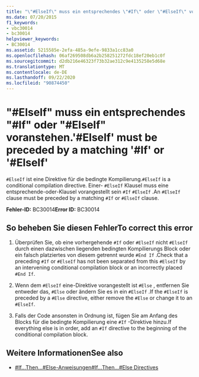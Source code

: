 ```yaml
---
title: "\"#ElseIf\" muss ein entsprechendes \"#If\" oder \"#ElseIf\" voranstehen."
ms.date: 07/20/2015
f1_keywords:
- vbc30014
- bc30014
helpviewer_keywords:
- BC30014
ms.assetid: 5215585e-2efa-485a-9efe-9833a1cc83a0
ms.openlocfilehash: 06af269508db6a2b258251272fdc18ef20eb1c0f
ms.sourcegitcommit: d2db216e46323f73b32ae312c9e4135258e5d68e
ms.translationtype: MT
ms.contentlocale: de-DE
ms.lasthandoff: 09/22/2020
ms.locfileid: "90874450"
---
```

# <a name="elseif-must-be-preceded-by-a-matching-if-or-elseif"></a><span data-ttu-id="d65dd-102">"#ElseIf" muss ein entsprechendes "#If" oder "#ElseIf" voranstehen.</span><span class="sxs-lookup"><span data-stu-id="d65dd-102">'#ElseIf' must be preceded by a matching '#If' or '#ElseIf'</span></span>

<span data-ttu-id="d65dd-103">`#ElseIf` ist eine Direktive für die bedingte Kompilierung.</span><span class="sxs-lookup"><span data-stu-id="d65dd-103">`#ElseIf` is a conditional compilation directive.</span></span> <span data-ttu-id="d65dd-104">Einer- `#ElseIf` Klausel muss eine entsprechende-oder-Klausel vorangestellt sein `#If` `#ElseIf` .</span><span class="sxs-lookup"><span data-stu-id="d65dd-104">An `#ElseIf` clause must be preceded by a matching `#If` or `#ElseIf` clause.</span></span>  
  
 <span data-ttu-id="d65dd-105">**Fehler-ID:** BC30014</span><span class="sxs-lookup"><span data-stu-id="d65dd-105">**Error ID:** BC30014</span></span>  
  
## <a name="to-correct-this-error"></a><span data-ttu-id="d65dd-106">So beheben Sie diesen Fehler</span><span class="sxs-lookup"><span data-stu-id="d65dd-106">To correct this error</span></span>  
  
1. <span data-ttu-id="d65dd-107">Überprüfen Sie, ob eine vorhergehende `#If` oder `#ElseIf` nicht `#ElseIf` durch einen dazwischen liegenden bedingten Kompilierungs Block oder ein falsch platziertes von diesem getrennt wurde `#End If` .</span><span class="sxs-lookup"><span data-stu-id="d65dd-107">Check that a preceding `#If` or `#ElseIf` has not been separated from this `#ElseIf` by an intervening conditional compilation block or an incorrectly placed `#End If`.</span></span>  
  
2. <span data-ttu-id="d65dd-108">Wenn dem `#ElseIf` eine-Direktive vorangestellt ist `#Else` , entfernen Sie entweder das, `#Else` oder ändern Sie es in ein `#ElseIf` .</span><span class="sxs-lookup"><span data-stu-id="d65dd-108">If the `#ElseIf` is preceded by a `#Else` directive, either remove the `#Else` or change it to an `#ElseIf`.</span></span>  
  
3. <span data-ttu-id="d65dd-109">Falls der Code ansonsten in Ordnung ist, fügen Sie am Anfang des Blocks für die bedingte Kompilierung eine `#If` -Direktive hinzu.</span><span class="sxs-lookup"><span data-stu-id="d65dd-109">If everything else is in order, add an `#If` directive to the beginning of the conditional compilation block.</span></span>  
  
## <a name="see-also"></a><span data-ttu-id="d65dd-110">Weitere Informationen</span><span class="sxs-lookup"><span data-stu-id="d65dd-110">See also</span></span>

- [<span data-ttu-id="d65dd-111">#If...Then...#Else-Anweisungen</span><span class="sxs-lookup"><span data-stu-id="d65dd-111">#If...Then...#Else Directives</span></span>](../directives/if-then-else-directives.md)
